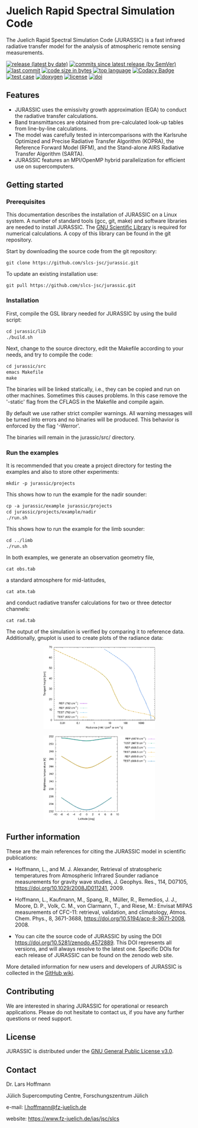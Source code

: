 # Juelich Rapid Spectral Simulation Code

The Juelich Rapid Spectral Simulation Code (JURASSIC) is a fast infrared radiative transfer model for the analysis of atmospheric remote sensing measurements.

[![release (latest by date)](https://img.shields.io/github/v/release/slcs-jsc/jurassic)](https://github.com/slcs-jsc/jurassic/releases)
[![commits since latest release (by SemVer)](https://img.shields.io/github/commits-since/slcs-jsc/jurassic/latest)](https://github.com/slcs-jsc/jurassic/commits/master)
[![last commit](https://img.shields.io/github/last-commit/slcs-jsc/jurassic.svg)](https://github.com/slcs-jsc/jurassic/commits/master)
[![code size in bytes](https://img.shields.io/github/languages/code-size/slcs-jsc/jurassic.svg)](https://github.com/slcs-jsc/jurassic/tree/master/src)
[![top language](https://img.shields.io/github/languages/top/slcs-jsc/jurassic.svg)](https://github.com/slcs-jsc/jurassic/tree/master/src)
[![Codacy Badge](https://api.codacy.com/project/badge/Grade/aaba414eaf9e4e6784f13458a285ec2f)](https://app.codacy.com/gh/slcs-jsc/jurassic?utm_source=github.com&utm_medium=referral&utm_content=slcs-jsc/jurassic&utm_campaign=Badge_Grade_Settings)
[![test case](https://img.shields.io/github/workflow/status/slcs-jsc/jurassic/testcase?label=test%20case)](https://github.com/slcs-jsc/jurassic/actions)
[![doxygen](https://img.shields.io/github/workflow/status/slcs-jsc/jurassic/doxygen?label=doxygen)](https://slcs-jsc.github.io/jurassic)
[![license](https://img.shields.io/github/license/slcs-jsc/jurassic.svg)](https://github.com/slcs-jsc/jurassic/blob/master/COPYING)
[![doi](https://zenodo.org/badge/DOI/10.5281/zenodo.4572889.svg)](https://doi.org/10.5281/zenodo.4572889)

## Features

* JURASSIC uses the emissivity growth approximation (EGA) to conduct the radiative transfer calculations.
* Band transmittances are obtained from pre-calculated look-up tables from line-by-line calculations.
* The model was carefully tested in intercomparisons with the Karlsruhe Optimized and Precise Radiative Transfer Algorithm (KOPRA), the Reference Forward Model (RFM), and the Stand-alone AIRS Radiative Transfer Algorithm (SARTA).
* JURASSIC features an MPI/OpenMP hybrid parallelization for efficient use on supercomputers.

## Getting started

### Prerequisites

This documentation describes the installation of JURASSIC on a Linux system. A number of standard tools (gcc, git, make) and software libraries are needed to install JURASSIC. The [GNU Scientific Library](https://www.gnu.org/software/gsl) is required for numerical calculations. A copy of this library can be found in the git repository.

Start by downloading the source code from the git repository:

    git clone https://github.com/slcs-jsc/jurassic.git

To update an existing installation use:

    git pull https://github.com/slcs-jsc/jurassic.git

### Installation

First, compile the GSL library needed for JURASSIC by using the build script:

    cd jurassic/lib
    ./build.sh

Next, change to the source directory, edit the Makefile according to your needs, and try to compile the code:

    cd jurassic/src
    emacs Makefile
    make

The binaries will be linked statically, i.e., they can be copied and run on other machines. Sometimes this causes problems. In this case remove the '-static' flag from the CFLAGS in the Makefile and compile again.

By default we use rather strict compiler warnings. All warning messages will be turned into errors and no binaries will be produced. This behavior is enforced by the flag '-Werror'.

The binaries will remain in the jurassic/src/ directory.

### Run the examples

It is recommended that you create a project directory for testing the examples and also to store other experiments:

    mkdir -p jurassic/projects

This shows how to run the example for the nadir sounder:

    cp -a jurassic/example jurassic/projects
    cd jurassic/projects/example/nadir
    ./run.sh

This shows how to run the example for the limb sounder:

    cd ../limb
    ./run.sh

In both examples, we generate an observation geometry file,

    cat obs.tab

a standard atmosphere for mid-latitudes,

    cat atm.tab

and conduct radiative transfer calculations for two or three detector channels:

    cat rad.tab

The output of the simulation is verified by comparing it to reference data.
Additionally, gnuplot is used to create plots of the radiance data:

<p align="center"><img src="example/limb/plot_rad.png" width="60%"/></p>

<p align="center"><img src="example/nadir/plot_rad.png" width="60%"/></p>

## Further information

These are the main references for citing the JURASSIC model in scientific publications:

* Hoffmann, L., and M. J. Alexander, Retrieval of stratospheric temperatures from Atmospheric Infrared Sounder radiance measurements for gravity wave studies, J. Geophys. Res., 114, D07105, https://doi.org/10.1029/2008JD011241, 2009.

* Hoffmann, L., Kaufmann, M., Spang, R., Müller, R., Remedios, J. J., Moore, D. P., Volk, C. M., von Clarmann, T., and Riese, M.: Envisat MIPAS measurements of CFC-11: retrieval, validation, and climatology, Atmos. Chem. Phys., 8, 3671-3688, https://doi.org/10.5194/acp-8-3671-2008, 2008.

* You can cite the source code of JURASSIC by using the DOI https://doi.org/10.5281/zenodo.4572889. This DOI represents all versions, and will always resolve to the latest one. Specific DOIs for each release of JURASSIC can be found on the zenodo web site.

More detailed information for new users and developers of JURASSIC is collected in the [GitHub wiki](https://github.com/slcs-jsc/jurassic/wiki).

## Contributing

We are interested in sharing JURASSIC for operational or research applications. Please do not hesitate to contact us, if you have any further questions or need support.

## License

JURASSIC is distributed under the [GNU General Public License v3.0](https://github.com/slcs-jsc/jurassic/blob/master/COPYING).

## Contact

Dr. Lars Hoffmann

Jülich Supercomputing Centre, Forschungszentrum Jülich

e-mail: l.hoffmann@fz-juelich.de

website: https://www.fz-juelich.de/ias/jsc/slcs
